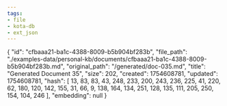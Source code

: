 ```yaml
---
tags:
- file
- kota-db
- ext_json
---
```

{
  "id": "cfbaaa21-ba1c-4388-8009-b5b904bf283b",
  "file_path": "./examples-data/personal-kb/documents/cfbaaa21-ba1c-4388-8009-b5b904bf283b.md",
  "original_path": "/generated/doc-035.md",
  "title": "Generated Document 35",
  "size": 202,
  "created": 1754608781,
  "updated": 1754608781,
  "hash": [
    13,
    83,
    83,
    43,
    248,
    233,
    200,
    243,
    236,
    225,
    41,
    220,
    62,
    180,
    120,
    142,
    155,
    31,
    66,
    9,
    138,
    164,
    134,
    251,
    128,
    135,
    111,
    205,
    250,
    154,
    104,
    246
  ],
  "embedding": null
}